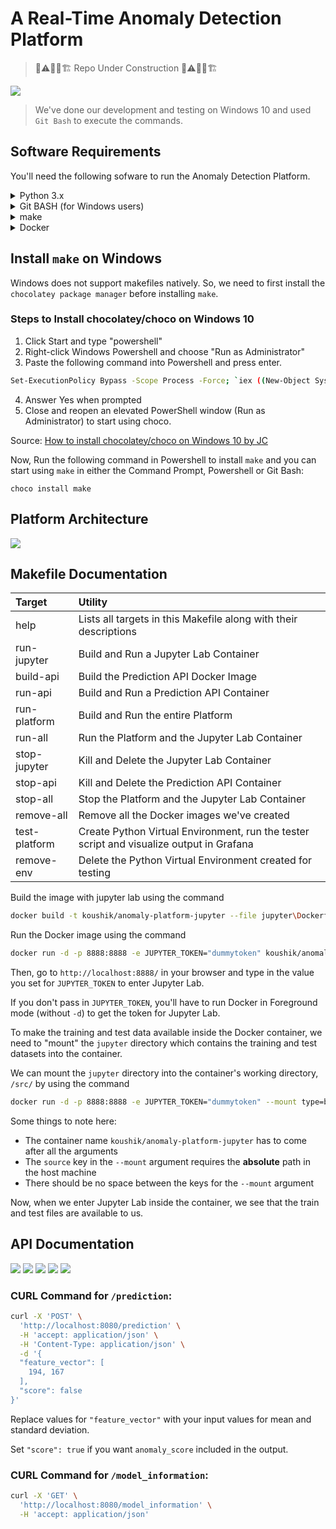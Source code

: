 # A Real-Time Anomaly Detection Platform

> 🚦⚠️👷‍♂️🏗️ Repo Under Construction 🚦⚠️👷‍♂️🏗️

![](images/dashboard-gif.gif)

> We've done our development and testing on Windows 10 and used `Git Bash` to execute the commands.

## Software Requirements

You'll need the following sofware to run the Anomaly Detection Platform.
<details>
<summary> Python 3.x </summary>

![](images/python-logo.png)

Python is an interpreted high-level general-purpose programming language. Its design philosophy emphasizes code readability with its use of significant indentation. Its language constructs as well as its object-oriented approach aim to help programmers write clear, logical code for small and large-scale projects.

Python comes pre-installed with most Linux and Mac Systems. To install Python, follow the instructions provided here: https://www.python.org/downloads/

Please make sure you install a version of Python 3.x
</details>

<details>
<summary> Git BASH (for Windows users) </summary>

![](images/git-bash.jpg)

Git BASH is an application for Microsoft Windows environments which provides an emulation layer for a Git command line experience.

Install Git BASH if you're on a Windows machine by following the instructions here: https://gitforwindows.org/

</details>

<details>
<summary> make </summary>

![](images/gnu-make.png)

GNU Make is a tool which controls the generation of executables and other non-source files of a program from the program's source files.

Follow the instructions in the [Install make on Windows](https://github.com/koushikvikram/anomaly-detection-platform#install-make-on-windows) section to install `make` on Windows. 

To install `make` on Linux, follow the instructions listed on GNU's website: https://www.gnu.org/software/make/
</details>

<details>
<summary> Docker </summary>

![](images/docker-logo.jpg)

Docker is a set of platform as a service products that use OS-level virtualization to deliver software in packages called containers.

To install Docker, follow the instructions listed on Docker's website: https://docs.docker.com/desktop/#download-and-install
</details>

## Install `make` on Windows

Windows does not support makefiles natively. So, we need to first install the `chocolatey package manager` before installing `make`.

### Steps to Install chocolatey/choco on Windows 10
1. Click Start and type "powershell"
2. Right-click Windows Powershell and choose "Run as Administrator"
3. Paste the following command into Powershell and press enter.
```bash
Set-ExecutionPolicy Bypass -Scope Process -Force; `iex ((New-Object System.Net.WebClient).DownloadString('https://chocolatey.org/install.ps1'))
```
4. Answer Yes when prompted
5. Close and reopen an elevated PowerShell window (Run as Administrator) to start using choco.

Source: [How to install chocolatey/choco on Windows 10 by JC](https://jcutrer.com/windows/install-chocolatey-choco-windows10)

Now, Run the following command in Powershell to install `make` and you can start using `make` in either the Command Prompt, Powershell or Git Bash:
```
choco install make
```

## Platform Architecture

![](images/architecture-square-grey-background.png)

## Makefile Documentation

| Target        | Utility                                                          |
|:--------------|:-----------------------------------------------------------------|
| help          | Lists all targets in this Makefile along with their descriptions |
| run-jupyter   | Build and Run a Jupyter Lab Container                            |
| build-api     | Build the Prediction API Docker Image                            |
| run-api       | Build and Run a Prediction API Container                         |
| run-platform  | Build and Run the entire Platform                                |
| run-all       | Run the Platform and the Jupyter Lab Container                   |
| stop-jupyter  | Kill and Delete the Jupyter Lab Container                        |
| stop-api      | Kill and Delete the Prediction API Container                     |
| stop-all      | Stop the Platform and the Jupyter Lab Container                  |
| remove-all    | Remove all the Docker images we've created                       |
| test-platform | Create Python Virtual Environment, run the tester script and visualize output in Grafana |
| remove-env    | Delete the Python Virtual Environment created for testing        |


Build the image with jupyter lab using the command

```bash
docker build -t koushik/anomaly-platform-jupyter --file jupyter\Dockerfile .
```

Run the Docker image using the command

```bash
docker run -d -p 8888:8888 -e JUPYTER_TOKEN="dummytoken" koushik/anomaly-platform-jupyter
```

Then, go to `http://localhost:8888/` in your browser and type in the value you set for `JUPYTER_TOKEN` to enter Jupyter Lab. 

If you don't pass in `JUPYTER_TOKEN`, you'll have to run Docker in Foreground mode (without `-d`) to get the token for Jupyter Lab.

To make the training and test data available inside the Docker container, we need to "mount" the `jupyter` directory which contains the training and test datasets into the container.

We can mount the `jupyter` directory into the container's working directory, `/src/` by using the command

```bash
docker run -d -p 8888:8888 -e JUPYTER_TOKEN="dummytoken" --mount type=bind,source=D:/projects/anomaly-detection-platform/jupyter,target=/src/ koushik/anomaly-platform-jupyter
```

Some things to note here:
- The container name `koushik/anomaly-platform-jupyter` has to come after all the arguments
- The `source` key in the `--mount` argument requires the **absolute** path in the host machine 
- There should be no space between the keys for the `--mount` argument

Now, when we enter Jupyter Lab inside the container, we see that the train and test files are available to us.

## API Documentation

![](images/api-documentation-1.png)
![](images/api-documentation-2.png)
![](images/api-documentation-3.png)
![](images/api-documentation-4.png)
![](images/api-documentation-5.png)

### CURL Command for `/prediction`:

```bash
curl -X 'POST' \
  'http://localhost:8080/prediction' \
  -H 'accept: application/json' \
  -H 'Content-Type: application/json' \
  -d '{
  "feature_vector": [
    194, 167
  ],
  "score": false
}'
```

Replace values for `"feature_vector"` with your input values for mean and standard deviation.

Set `"score": true` if you want `anomaly_score` included in the output.

### CURL Command for `/model_information`:

```bash
curl -X 'GET' \
  'http://localhost:8080/model_information' \
  -H 'accept: application/json'
```